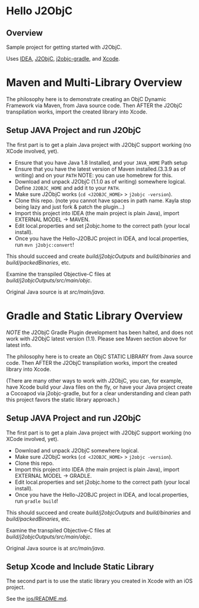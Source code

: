 Hello J2ObjC
============


Overview
--------
Sample project for getting started with J2ObjC.

Uses [IDEA](https://www.jetbrains.com/idea/), [J2ObjC](http://j2objc.org/),
[j2objc-gradle](https://github.com/j2objc-contrib/j2objc-gradle),
and [Xcode](https://developer.apple.com/xcode/).

Maven and Multi-Library Overview
========
The philosophy here is to demonstrate creating an ObjC Dynamic Framework via Maven, from Java source code.
Then AFTER the J2ObjC transpilation works, import the created library into Xcode.

Setup JAVA Project and run J2ObjC
----------------------------------

The first part is to get a plain Java project with J2ObjC support working (no XCode involved, yet).

* Ensure that you have Java 1.8 Installed, and your ```JAVA_HOME``` Path setup
* Ensure that you have the latest version of Maven installed.(3.3.9 as of writing) and on your ```PATH``` NOTE: you can use homebrew for this.
* Download and unpack J2ObjC (1.1.0 as of writing) somewhere logical. Define ```J2OBJC_HOME``` and add it to your ```PATH```.
* Make sure J2ObjC works (```cd <J2OBJC_HOME>``` >  ```j2objc -version```).
* Clone this repo. (note you cannot have spaces in path name. Kayla stop being lazy and just fork & patch the plugin...)
* Import this project into IDEA (the main project is plain Java), import EXTERNAL MODEL -> MAVEN.
* Edit local.properties and set j2objc.home to the correct path (your local install).
* Once you have the Hello-J2OBJC project in IDEA, and local.properties, run ```mvn j2objc:convert```!

This should succeed and create *build/j2objcOutputs* and *build/binaries* and *build/packedBinaries*, etc.

Examine the transpiled Objective-C files at *build/j2objcOutputs/src/main/objc*.

Original Java source is at *src/main/java*.


Gradle and Static Library Overview
=========
*NOTE* the J2ObjC Gradle Plugin development has been halted, and does not work with J2ObjC latest version (1.1). Please see Maven section above for latest info.

The philosophy here is to create an ObjC STATIC LIBRARY from Java source code.
Then AFTER the J2ObjC transpilation works, import the created library into Xcode.

(There are many other ways to work with J2ObjC, you can, for example, have Xcode build your
Java files on the fly, or have your Java project create a Cocoapod via j2objc-gradle,
but for a clear understanding and clean path this project favors the static library approach.)


Setup JAVA Project and run J2ObjC
----------------------------------

The first part is to get a plain Java project with J2ObjC support working (no XCode involved, yet).

* Download and unpack J2ObjC somewhere logical.
* Make sure J2ObjC works (```cd <J2OBJC_HOME>``` >  ```j2objc -version```).
* Clone this repo.
* Import this project into IDEA (the main project is plain Java), import EXTERNAL MODEL -> GRADLE.
* Edit local.properties and set j2objc.home to the correct path (your local install).
* Once you have the Hello-J2OBJC project in IDEA, and local.properties, run ```gradle build```!

This should succeed and create *build/j2objcOutputs* and *build/binaries* and *build/packedBinaries*, etc.

Examine the transpiled Objective-C files at *build/j2objcOutputs/src/main/objc*.

Original Java source is at *src/main/java*.


Setup Xcode and Include Static Library
---------------------------------------

The second part is to use the static library you created in Xcode with an iOS project.

See the [ios/README.md](./ios/README.md).



